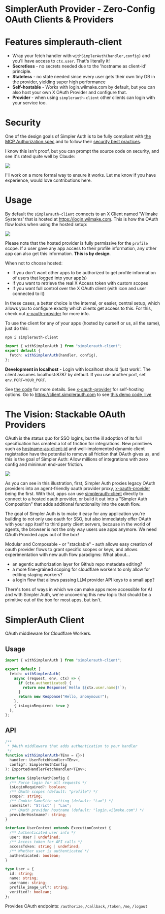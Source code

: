 # SimplerAuth Provider - Zero-Config OAuth Clients & Providers

# Features simplerauth-client

- Wrap your fetch handler with `withSimplerAuth(handler,config)` and you'll have access to `ctx.user`. That's literally it!
- **Secretless** - no secrets needed due to the 'hostname as client-id' principle.
- **Stateless** - no state needed since every user gets their own tiny DB in the provider, yielding super high performance
- **Self-hostable** - Works with login.wilmake.com by default, but you can also host your own X OAuth Provider and configure that.
- **Provider** - when using `simplerauth-client` other clients can login with your service too.

# Security

One of the design goals of Simpler Auth is to be fully compliant with [the MCP Authorization spec](https://modelcontextprotocol.io/specification/draft/basic/authorization) and to follow their [security best practices](https://modelcontextprotocol.io/specification/draft/basic/security_best_practices).

I know this isn't proof, but you can prompt the source code on security, and see it's rated quite well by Claude:

[![](https://b.lmpify.com)](https://letmeprompt.com/rules-httpsuithu-ynxf1f0)

I'll work on a more formal way to ensure it works. Let me know if you have experience, would love contributions here.

# Usage

By default the `simplerauth-client` connects to an X Client named 'Wilmake Systems' that is hosted at https://login.wilmake.com. This is how the OAuth flow looks when using the hosted setup:

![](hosted.png)

Please note that the hosted provider is fully permissive for the `profile` scope. If a user gave any app access to their profile information, any other app can also get this information. **This is by design**.

When not to choose hosted:

- If you don't want other apps to be authorized to get profile information of users that logged into your app(s)
- If you want to retrieve the real X Access token with custom scopes
- If you want full control over the X OAuth client (with icon and user connected to it)

In these cases, a better choice is the internal, or easier, central setup, which allows you to configure exactly which clients get access to this. For this, check out [x-oauth-provider](x-oauth-provider/) for more info.

To use the client for any of your apps (hosted by ourself or us, all the same), just do this:

```
npm i simplerauth-client
```

```ts
import { withSimplerAuth } from "simplerauth-client";
export default {
  fetch: withSimplerAuth(handler, config),
};
```

**Development in localhost** - Login with localhost should 'just work'. The client assumes localhost:8787 by default. If you use another port, set `env.PORT=YOUR_PORT`.

See [the code](simplerauth-client/client.ts) for more details. See [x-oauth-provider](x-oauth-provider/) for self-hosting options. Go to https://client.simplerauth.com to see [this demo code, live](simplerauth-client/demo.ts)

# The Vision: Stackable OAuth Providers

OAuth is the status quo for SSO logins, but the ill adoption of its full specification has created a lot of friction for integrations. New primitives such as [hostname-as-client-id](BLOG.md) and well-implemented dynamic client registration have the potential to remove all friction that OAuth gives us, and this is the goal of Simpler Auth: Allow millions of integrations with zero config and minimum end-user friction.

![](stacked-oauth-providers.drawio.png)

As you can see in this illustration, first, Simpler Auth proxies legacy OAuth providers into an agent-friendly oauth provider proxy, [x-oauth-provider](x-oauth-provider) being the first. With that, apps can use [simplerauth-client](simplerauth-client/) directly to connect to a hosted oauth provider, or build it out into a "Simpler Auth Composition" that adds additional functionality into the oauth flow.

The goal of Simpler Auth is to make it easy for any application you're building to not only use oauth for SSO, but also immediately offer OAuth with your app itself to third party client servers, because in the world of agents, the browser is not the only way users use apps anymore. We need OAuth Provided apps out of the box!

Modular and Composable - or "stackable" - auth allows easy creation of oauth provider flows to grant specific scopes or keys, and allows experimentation with new auth flow paradigms: What about...

- an agentic authorization layer for Github repo metadata editing?
- a more fine-grained scoping for cloudflare workers to only allow for editing staging workers?
- a login flow that allows passing LLM provider API keys to a small app?

There's tons of ways in which we can make apps more accessible for AI and with Simpler Auth, we're uncovering this new topic that should be a primitive out of the box for most apps, but isn't.

# SimplerAuth Client

OAuth middleware for Cloudflare Workers.

## Usage

```ts
import { withSimplerAuth } from "simplerauth-client";

export default {
  fetch: withSimplerAuth(
    async (request, env, ctx) => {
      if (ctx.authenticated) {
        return new Response(`Hello ${ctx.user.name}!`);
      }
      return new Response("Hello, anonymous!");
    },
    { isLoginRequired: true }
  ),
};
```

## API

```ts
/**
 * OAuth middleware that adds authentication to your handler
 */
function withSimplerAuth<TEnv = {}>(
  handler: UserFetchHandler<TEnv>,
  config?: SimplerAuthConfig
): ExportedHandlerFetchHandler<TEnv>;

interface SimplerAuthConfig {
  /** Force login for all requests */
  isLoginRequired?: boolean;
  /** OAuth scopes (default: "profile") */
  scope?: string;
  /** Cookie SameSite setting (default: "Lax") */
  sameSite?: "Strict" | "Lax";
  /** OAuth provider hostname (default: "login.wilmake.com") */
  providerHostname?: string;
}

interface UserContext extends ExecutionContext {
  /** Authenticated user info */
  user: User | undefined;
  /** Access token for API calls */
  accessToken: string | undefined;
  /** Whether user is authenticated */
  authenticated: boolean;
}

type User = {
  id: string;
  name: string;
  username: string;
  profile_image_url?: string;
  verified?: boolean;
};
```

Provides OAuth endpoints: `/authorize`, `/callback`, `/token`, `/me`, `/logout`
